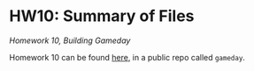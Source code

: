 HW10: Summary of Files
==========================

*Homework 10, Building Gameday*

Homework 10 can be found [here](https://github.com/mi-lee/gameday), in a public repo called `gameday`. 